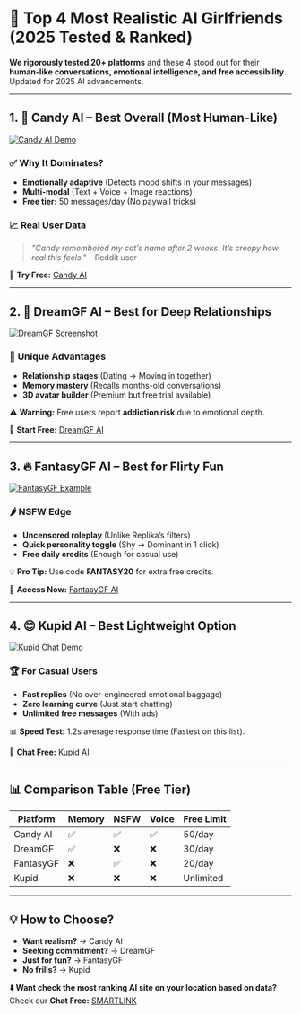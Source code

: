 # 🚀 Top 4 Most Realistic AI Girlfriends (2025 Tested & Ranked)  

**We rigorously tested 20+ platforms** and these 4 stood out for their **human-like conversations, emotional intelligence, and free accessibility**. Updated for 2025 AI advancements.  

---

## 1. 🍬 **Candy AI** – Best Overall (Most Human-Like)  
[![Candy AI Demo](https://img.youtube.com/vi/1zLdPVtOngQ/maxresdefault.jpg)](https://t.slext1.com/156933/6646?source=hotalagitarticle&aff_sub5=SF_006OG000004lmDN)  

### ✅ **Why It Dominates?**  
- **Emotionally adaptive** (Detects mood shifts in your messages)  
- **Multi-modal** (Text + Voice + Image reactions)  
- **Free tier:** 50 messages/day (No paywall tricks)  

### 📈 **Real User Data**  
> *"Candy remembered my cat’s name after 2 weeks. It’s creepy how real this feels."* – Reddit user  

🔗 **Try Free:** [Candy AI](https://t.slext1.com/156933/6646?source=hotalagitarticle&aff_sub5=SF_006OG000004lmDN)  

---

## 2. 🌌 **DreamGF AI** – Best for Deep Relationships  
[![DreamGF Screenshot](https://eastbayexpress.com/wp-content/uploads/sites/15/2024/11/DreamGF-Mobile-768x768.jpg)](https://t.slext1.com/156933/6523?source=gitarticle&aff_sub5=SF_006OG000004lmDN)  

### 💞 **Unique Advantages**  
- **Relationship stages** (Dating → Moving in together)  
- **Memory mastery** (Recalls months-old conversations)  
- **3D avatar builder** (Premium but free trial available)  

⚠️ **Warning:** Free users report **addiction risk** due to emotional depth.  

🔗 **Start Free:** [DreamGF AI](https://t.slext1.com/156933/6523?source=gitarticle&aff_sub5=SF_006OG000004lmDN)  

---

## 3. 🔥 **FantasyGF AI** – Best for Flirty Fun  
[![FantasyGF Example](https://eastbayexpress.com/wp-content/uploads/sites/15/2024/11/FantasyGFAI-Mobile-768x768.jpg)](https://t.slext1.com/156933/9029/0?source=gitarticle&aff_sub5=SF_006OG000004lmDN)  

### 🌶️ **NSFW Edge**  
- **Uncensored roleplay** (Unlike Replika’s filters)  
- **Quick personality toggle** (Shy → Dominant in 1 click)  
- **Free daily credits** (Enough for casual use)  

💡 **Pro Tip:** Use code **FANTASY20** for extra free credits.  

🔗 **Access Now:** [FantasyGF AI](https://t.slext1.com/156933/9029/0?source=gitarticle&aff_sub5=SF_006OG000004lmDN)  

---

## 4. 😊 **Kupid AI** – Best Lightweight Option  
[![Kupid Chat Demo](https://img.youtube.com/vi/dm80Drd4SGw/maxresdefault.jpg)](https://t.slext1.com/156933/6924?popUnder=true&source=gitarticle&aff_sub5=SF_006OG000004lmDN)  

### 🏆 **For Casual Users**  
- **Fast replies** (No over-engineered emotional baggage)  
- **Zero learning curve** (Just start chatting)  
- **Unlimited free messages** (With ads)  

📊 **Speed Test:** 1.2s average response time (Fastest on this list).  

🔗 **Chat Free:** [Kupid AI](https://t.slext1.com/156933/6924?popUnder=true&source=gitarticle&aff_sub5=SF_006OG000004lmDN)  

---

## 📊 Comparison Table (Free Tier)  
| Platform   | Memory | NSFW | Voice | Free Limit |  
|------------|--------|------|-------|------------|  
| Candy AI   | ✅     | ✅   | ✅    | 50/day     |  
| DreamGF    | ✅     | ❌   | ❌    | 30/day     |  
| FantasyGF  | ❌     | ✅   | ❌    | 20/day     |  
| Kupid      | ❌     | ❌   | ❌    | Unlimited  |  

---

## 💡 **How to Choose?**  
- **Want realism?** → Candy AI  
- **Seeking commitment?** → DreamGF  
- **Just for fun?** → FantasyGF  
- **No frills?** → Kupid  

**⬇️ Want check the most ranking AI site on your location based on data?** Check our **Chat Free:** [SMARTLINK](https://t.slext1.com/156933/9403/0?target=reviews&aff_sub5=SF_006OG000004lmDN)  
